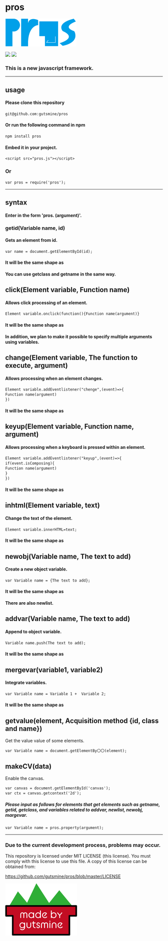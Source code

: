 # pros

<img src="pros.png" style="zoom:50%;" />

<img src="https://badgen.net/bundlephobia/min/pros"> <img src="https://img.shields.io/npm/dt/pros">


### This is a new javascript framework.

-----
## usage

#### Please clone this repository

    git@github.com:gutsmine/pros

#### Or run the following command in npm

```
npm install pros
```

#### Embed it in your project.

    <script src="pros.js"></script>
### Or

    var pros = require('pros');

----

## syntax

#### Enter in the form 'pros. (argument)'.

### getid(Variable name, id)

#### Gets an element from id.

    var name = document.getElementById(id);
#### It will be the same shape as

#### You can use getclass and getname in the same way.

## click(Element variable, Function name)

#### Allows click processing of an element.

    Element variable.onclick(function(){Function name(argument)}
#### It will be the same shape as 

#### In addition, we plan to make it possible to specify multiple arguments using variables.

## change(Element variable, The function to execute, argument)

#### Allows processing when an element changes.

    Element variable.addEventlistener("chenge",(event)=>{
    Function name(argument)
    })
#### It will be the same shape as

## keyup(Element variable, Function name, argument)

#### Allows processing when a keyboard is pressed within an element.

    Element variable.addEventlistener("keyup",(event)=>{
    if(event.isComposing){
    Function name(argument)
    }
    })  
#### It will be the same shape as

## inhtml(Element variable, text)

#### Change the text of the element.

    Element variable.innerHTML=text;
   #### It will be the same shape as

## newobj(Variable name, The text to add)

#### Create a new object variable.

```
var Variable name = {The text to add};
```

#### It will be the same shape as

#### There are also newlist.

## addvar(Variable name, The text to add)

#### Append to object variable.

```
Variable name.push(The text to add);
```

#### It will be the same shape as



## mergevar(variable1, variable2)

#### Integrate variables.

```
var Variable name = Variable 1 +  Variable 2;
```

#### It will be the same shape as



## getvalue(element, Acquisition method {id, class and name})

Get the value value of some elements.

```
var Variable name = document.getElementBy〇〇(element);
```



## makeCV(data)

Enable the canvas.

```
var canvas = document.getElementById('canvas');
var ctx = canvas.getcontext('2d');
```



##### Please input as follows for elements that get elements such as getname, getid, getclass, and variables related to addvar, newlist, newobj, margevar.

```
var Variable name = pros.property(argument);
```



-----
   ### Due to the current development process, problems may occur.

 This repository is licensed under MIT LICENSE (this license). You must comply with this license to use this file. A copy of this license can be obtained from:

https://github.com/gutsmine/pros/blob/master/LICENSE



<img src="gutsminemade-by.png" style="zoom:50%;" />
